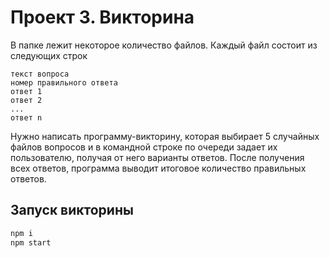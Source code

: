 # Проект 3. Викторина

В папке лежит некоторое количество файлов. Каждый файл состоит из следующих строк

```
текст вопроса
номер правильного ответа
ответ 1
ответ 2
...
ответ n
```

Нужно написать программу-викторину, которая выбирает 5 случайных файлов вопросов и в командной строке по очереди задает их пользователю, получая от него варианты ответов. После получения всех ответов, программа выводит итоговое количество правильных ответов.

## Запуск викторины

```sh
npm i
npm start
```
